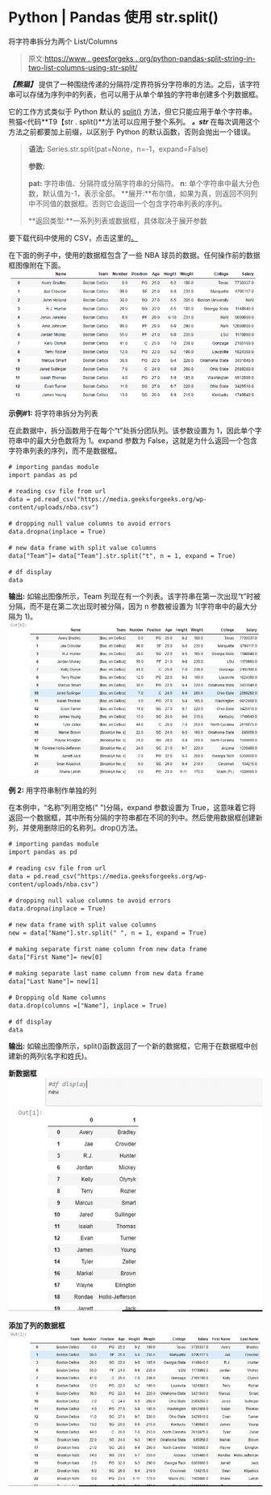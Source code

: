 # Python | Pandas 使用 str.split()

将字符串拆分为两个 List/Columns

> 原文:[https://www . geesforgeks . org/python-pandas-split-string-in-two-list-columns-using-str-split/](https://www.geeksforgeeks.org/python-pandas-split-strings-into-two-list-columns-using-str-split/)

***【熊猫】*** 提供了一种围绕传递的分隔符/定界符拆分字符串的方法。之后，该字符串可以存储为序列中的列表，也可以用于从单个单独的字符串创建多个列数据框。

它的工作方式类似于 Python 默认的 [split()](https://www.geeksforgeeks.org/python-string-split/) 方法，但它只能应用于单个字符串。熊猫<代码**T9【str . split()**方法可以应用于整个系列。 ***。str*** 在每次调用这个方法之前都要加上前缀，以区别于 Python 的默认函数，否则会抛出一个错误。

> **语法:** Series.str.split(pat=None，n=-1，expand=False)
> 
> **参数:**
> 
> **pat:** 字符串值、分隔符或分隔字符串的分隔符。
> **n:** 单个字符串中最大分色数，默认值为-1，表示全部。
> **展开:**布尔值，如果为真，则返回不同列中不同值的数据框。否则它会返回一个包含字符串列表的序列。
> 
> **返回类型:**一系列列表或数据框，具体取决于展开参数

要下载代码中使用的 CSV，点击这里的[。](https://media.geeksforgeeks.org/wp-content/uploads/nba.csv)

在下面的例子中，使用的数据框包含了一些 NBA 球员的数据。任何操作前的数据框图像附在下面。
![](img/059440a9724a31605af091e2c484fb0c.png)

**示例#1:** 将字符串拆分为列表

在此数据中，拆分函数用于在每个“t”处拆分团队列。该参数设置为 1，因此单个字符串中的最大分色数将为 1。expand 参数为 False，这就是为什么返回一个包含字符串列表的序列，而不是数据框。

```
# importing pandas module 
import pandas as pd

# reading csv file from url 
data = pd.read_csv("https://media.geeksforgeeks.org/wp-content/uploads/nba.csv")

# dropping null value columns to avoid errors
data.dropna(inplace = True)

# new data frame with split value columns
data["Team"]= data["Team"].str.split("t", n = 1, expand = True)

# df display
data
```

**输出:**
如输出图像所示，Team 列现在有一个列表。该字符串在第一次出现“t”时被分隔，而不是在第二次出现时被分隔，因为 n 参数被设置为 1(字符串中的最大分隔为 1)。
![](img/42b02136e9aa51d62eedb5e6abc41abc.png)

**例 2:** 用字符串制作单独的列

在本例中，“名称”列用空格(" ")分隔，expand 参数设置为 True，这意味着它将返回一个数据框，其中所有分隔的字符串都在不同的列中。然后使用数据框创建新列，并使用删除旧的名称列。drop()方法。

```
# importing pandas module 
import pandas as pd

# reading csv file from url 
data = pd.read_csv("https://media.geeksforgeeks.org/wp-content/uploads/nba.csv")

# dropping null value columns to avoid errors
data.dropna(inplace = True)

# new data frame with split value columns
new = data["Name"].str.split(" ", n = 1, expand = True)

# making separate first name column from new data frame
data["First Name"]= new[0]

# making separate last name column from new data frame
data["Last Name"]= new[1]

# Dropping old Name columns
data.drop(columns =["Name"], inplace = True)

# df display
data
```

**输出:**
如输出图像所示，split()函数返回了一个新的数据框，它用于在数据框中创建新的两列(名字和姓氏)。

**新数据框**
![](img/40601b3586c9b9e651ca072a638de313.png)

**添加了列的数据框**
![](img/005af45f82fe894ba4925799cb56082c.png)